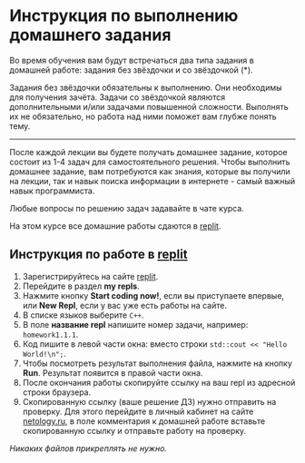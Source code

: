 # Инструкция по выполнению домашнего задания

Во время обучения вам будут встречаться два типа задания в домашней работе: задания без звёздочки и со звёздочкой (*).

Задания без звёздочки обязательны к выполнению. Они необходимы для получения зачёта.
Задачи со звёздочкой являются дополнительными и/или задачами повышенной сложности. Выполнять их не обязательно, но работа над ними поможет вам глубже понять тему.

-----

После каждой лекции вы будете получать домашнее задание, которое состоит из 1-4 задач для самостоятельного решения. Чтобы выполнить домашнее задание, вам потребуются как знания, которые вы получили на лекции, так и навык поиска информации в интернете - самый важный навык программиста.

Любые вопросы по решению задач задавайте в чате курса.

На этом курсе все домашние работы сдаются в [replit](https://repl.it).

## Инструкция по работе в [replit](https://repl.it)

1. Зарегистрируйтесь на сайте [replit](http://repl.it/).
2. Перейдите в раздел **my repls**.
3. Нажмите кнопку **Start coding now!**, если вы приступаете впервые, или **New Repl**, если у вас уже есть работы на сайте.
4. В списке языков выберите `C++`.
5. В поле **название repl** напишите номер задачи, например: `homework1.1.1`.
6. Код пишите в левой части окна: вместо строки `std::cout << "Hello World!\n";`.
7. Чтобы посмотреть результат выполнения файла, нажмите на кнопку **Run**. Результат появится в правой части окна.
8. После окончания работы скопируйте ссылку на ваш repl из адресной строки браузера.
9. Скопированную ссылку (ваше решение ДЗ) нужно отправить на проверку. Для этого перейдите в личный кабинет на сайте [netology.ru](http://netology.ru/), в поле комментария к домашней работе вставьте скопированную ссылку и отправьте работу на проверку.

_Никаких файлов прикреплять не нужно._
